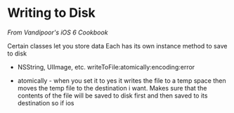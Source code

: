 # Writing to Disk


_From Vandipoor's iOS 6 Cookbook_

Certain classes let you store data
Each has its own instance method to save to disk

* NSString, UIImage, etc. writeToFile:atomically:encoding:error

* atomically - when you set it to yes it writes the file to a temp space then moves the temp file to the destination i want. Makes sure that the contents of the file will be saved to disk first and then saved to its destination so if ios 

